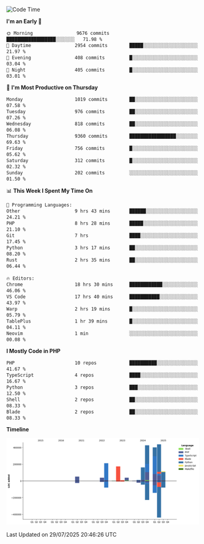 <!--START_SECTION:waka-->
![Code Time](http://img.shields.io/badge/Code%20Time-3%2C905%20hrs%2010%20mins-blue)

**I'm an Early 🐤** 

```text
🌞 Morning                9676 commits        ██████████████████░░░░░░░   71.98 % 
🌆 Daytime                2954 commits        █████░░░░░░░░░░░░░░░░░░░░   21.97 % 
🌃 Evening                408 commits         █░░░░░░░░░░░░░░░░░░░░░░░░   03.04 % 
🌙 Night                  405 commits         █░░░░░░░░░░░░░░░░░░░░░░░░   03.01 % 
```
📅 **I'm Most Productive on Thursday** 

```text
Monday                   1019 commits        ██░░░░░░░░░░░░░░░░░░░░░░░   07.58 % 
Tuesday                  976 commits         ██░░░░░░░░░░░░░░░░░░░░░░░   07.26 % 
Wednesday                818 commits         ██░░░░░░░░░░░░░░░░░░░░░░░   06.08 % 
Thursday                 9360 commits        █████████████████░░░░░░░░   69.63 % 
Friday                   756 commits         █░░░░░░░░░░░░░░░░░░░░░░░░   05.62 % 
Saturday                 312 commits         █░░░░░░░░░░░░░░░░░░░░░░░░   02.32 % 
Sunday                   202 commits         ░░░░░░░░░░░░░░░░░░░░░░░░░   01.50 % 
```


📊 **This Week I Spent My Time On** 

```text
💬 Programming Languages: 
Other                    9 hrs 43 mins       ██████░░░░░░░░░░░░░░░░░░░   24.21 % 
PHP                      8 hrs 28 mins       █████░░░░░░░░░░░░░░░░░░░░   21.10 % 
Git                      7 hrs               ████░░░░░░░░░░░░░░░░░░░░░   17.45 % 
Python                   3 hrs 17 mins       ██░░░░░░░░░░░░░░░░░░░░░░░   08.20 % 
Rust                     2 hrs 35 mins       ██░░░░░░░░░░░░░░░░░░░░░░░   06.44 % 

🔥 Editors: 
Chrome                   18 hrs 30 mins      ████████████░░░░░░░░░░░░░   46.06 % 
VS Code                  17 hrs 40 mins      ███████████░░░░░░░░░░░░░░   43.97 % 
Warp                     2 hrs 19 mins       █░░░░░░░░░░░░░░░░░░░░░░░░   05.79 % 
TablePlus                1 hr 39 mins        █░░░░░░░░░░░░░░░░░░░░░░░░   04.11 % 
Neovim                   1 min               ░░░░░░░░░░░░░░░░░░░░░░░░░   00.08 % 
```

**I Mostly Code in PHP** 

```text
PHP                      10 repos            ██████████░░░░░░░░░░░░░░░   41.67 % 
TypeScript               4 repos             ████░░░░░░░░░░░░░░░░░░░░░   16.67 % 
Python                   3 repos             ███░░░░░░░░░░░░░░░░░░░░░░   12.50 % 
Shell                    2 repos             ██░░░░░░░░░░░░░░░░░░░░░░░   08.33 % 
Blade                    2 repos             ██░░░░░░░░░░░░░░░░░░░░░░░   08.33 % 
```



**Timeline**

![Lines of Code chart](https://raw.githubusercontent.com/abrahamgreyson/abrahamgreyson/main/assets/bar_graph.png)


 Last Updated on 29/07/2025 20:46:26 UTC
<!--END_SECTION:waka-->
